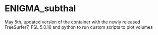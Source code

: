 # ENIGMA_subthal
May 5th, updated version of the container with the newly released FreeSurfer7, FSL 5.0.10 and python to run custom scripts to plot volumes
